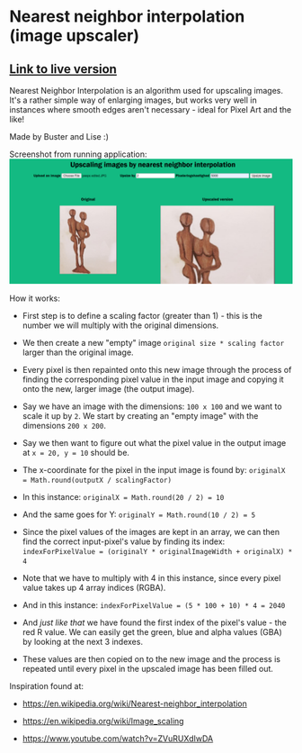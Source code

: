 # Nearest neighbor interpolation (image upscaler)

## [Link to live version](https://buan0001.github.io/nearest-neighbor-upsizing/)

Nearest Neighbor Interpolation is an algorithm used for upscaling images. It's a rather simple way of enlarging images, but works very well in instances where smooth edges aren't necessary - ideal for Pixel Art and the like!

Made by Buster and Lise :)

Screenshot from running application:
![img not found](image.png)

How it works:

* First step is to define a scaling factor (greater than 1) - this is the number we will multiply with the original dimensions.

* We then create a new "empty" image `original size * scaling factor` larger than the original image.

* Every pixel is then repainted onto this new image through the process of finding the corresponding pixel value in the input image and copying it onto the new, larger image (the output image).

* Say we have an image with the dimensions: `100 x 100` and we want to scale it up by `2`. We start by creating an "empty image" with the dimensions `200 x 200`.

* Say we then want to figure out what the pixel value in the output image at `x = 20, y = 10` should be.

* The x-coordinate for the pixel in the input image is found by: `originalX = Math.round(outputX / scalingFactor)`

* In this instance:
  `originalX = Math.round(20 / 2) = 10`

* And the same goes for Y:
  `originalY = Math.round(10 / 2) = 5`

* Since the pixel values of the images are kept in an array, we can then find the correct input-pixel's value by finding its index:
  `indexForPixelValue = (originalY * originalImageWidth + originalX) * 4`

* Note that we have to multiply with 4 in this instance, since every pixel value takes up 4 array indices (RGBA).

* And in this instance:
  `indexForPixelValue = (5 * 100 + 10) * 4 = 2040`

* And _just like that_ we have found the first index of the pixel's value - the red R value. We can easily get the green, blue and alpha values (GBA) by looking at the next 3 indexes.

* These values are then copied on to the new image and the process is repeated until every pixel in the upscaled image has been filled out.

Inspiration found at:

- https://en.wikipedia.org/wiki/Nearest-neighbor_interpolation

- https://en.wikipedia.org/wiki/Image_scaling

- https://www.youtube.com/watch?v=ZVuRUXdIwDA